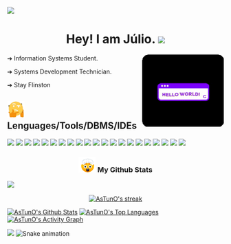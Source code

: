 <a href="https://github.com/404"><img src="https://user-images.githubusercontent.com/73097560/115834477-dbab4500-a447-11eb-908a-139a6edaec5c.gif"></a>
<h1 align="center"> Hey! I am Júlio. <img src="https://raw.githubusercontent.com/iampavangandhi/iampavangandhi/master/gifs/Hi.gif" width="30px"> </h1>

<div> 
<img align="right" src="https://github.com/AsTunO/AsTunO/blob/main/GitGif/HelloGif.gif" width="190px">
  
  <p> ➔  Information Systems Student. </p>
  <p> ➔  Systems Development Technician. </p>     
  <p> ➔  Stay Flinston </p>    
  
</div>



<h2> <img src="https://github.com/AsTunO/AsTunO/blob/main/GitGif/giphy-unscreen.gif" width="40px">  Lenguages/Tools/DBMS/IDEs </h2>

<div>
  <p>
    <img height="25em" src="https://img.shields.io/badge/Java-ED8B00?style=for-the-badge&logo=java&logoColor=white"/>
    <img height="25em" src="https://img.shields.io/badge/Python-3776AB?style=for-the-badge&logo=python&logoColor=white"/>
    <img height="25em" src="https://img.shields.io/badge/JavaScript-F7DF1E?style=for-the-badge&logo=javascript&logoColor=black"/>
    <img height="25em" src="https://img.shields.io/badge/HTML5-E34F26?style=for-the-badge&logo=html5&logoColor=white"/>
    <img height="25em" src="https://img.shields.io/badge/CSS3-1572B6?style=for-the-badge&logo=css3&logoColor=white"/>
    <img height="25m" src="https://img.shields.io/badge/MySQL-00000F?style=for-the-badge&logo=mysql&logoColor=white"/>
    <img height="25m" src="https://img.shields.io/badge/Spring_Boot-F2F4F9?style=for-the-badge&logo=spring-boot"/>
    <img height="25m" src="https://img.shields.io/badge/Microsoft_SQL_Server-CC2927?style=for-the-badge&logo=microsoft-sql-server&logoColor=white"/>
    <img height="25m" src="https://img.shields.io/badge/TypeScript-007ACC?style=for-the-badge&logo=typescript&logoColor=white"/>
    <img height="25m" src="https://img.shields.io/badge/Node.js-339933?style=for-the-badge&logo=nodedotjs&logoColor=white"/>
    <img height="25m" src="https://img.shields.io/badge/npm-CB3837?style=for-the-badge&logo=npm&logoColor=white"/>
    <img height="25m" src="https://img.shields.io/badge/React-20232A?style=for-the-badge&logo=react&logoColor=61DAFB"/>
    <img height="25m" src="https://img.shields.io/badge/next.js-000000?style=for-the-badge&logo=nextdotjs&logoColor=white"/>
    <img height="25m" src="https://img.shields.io/badge/Postman-FF6C37?style=for-the-badge&logo=Postman&logoColor=white"/>
    <img height="25m" src="https://img.shields.io/badge/Insomnia-5849be?style=for-the-badge&logo=Insomnia&logoColor=white"/>
    <img height="25m" src="https://img.shields.io/badge/Expo-1B1F23?style=for-the-badge&logo=expo&logoColor=white"/>
    <img height="25m" src="https://img.shields.io/badge/Bootstrap-563D7C?style=for-the-badge&logo=bootstrap&logoColor=white"/>
    <img height="25m" src="https://img.shields.io/badge/jQuery-0769AD?style=for-the-badge&logo=jquery&logoColor=white"/>
    <img height="25m" src="https://img.shields.io/badge/React_Native-20232A?style=for-the-badge&logo=react&logoColor=61DAFB"/>
    <img height="25m" src="https://img.shields.io/badge/Material--UI-0081CB?style=for-the-badge&logo=material-ui&logoColor=white"/>
    <img height="25m" src="https://img.shields.io/badge/Figma-F24E1E?style=for-the-badge&logo=figma&logoColor=white"/>
  </p>
</div>

<h3 align="center" > <img src="https://github.com/AsTunO/AsTunO/blob/main/GitGif/emoji.gif" width="40px"> My Github Stats </h3>
<a href="https://github.com/404"><img src="https://user-images.githubusercontent.com/73097560/115834477-dbab4500-a447-11eb-908a-139a6edaec5c.gif"></a>

<div>
  <p align="center">
      <a href="https://github.com/AsTunO/github-readme-streak-stats">
          <img title="🔥 Get streak stats for your profile at git.io/streak-stats" alt="AsTunO's streak" src="https://github-readme-streak-stats.herokuapp.com/?user=AsTunO&theme=midnight-purple&hide_border=true&stroke=0000&background=0D1117"/>
      </a>
  </p>
</div>

<div>
  <p>
    <a href="https://github.com/AsTunO/github-readme-stats"><img alt="AsTunO's Github Stats" src="https://github-readme-stats.vercel.app/api?username=AsTunO&show_icons=true&count_private=true&theme=midnight-purple&hide_border=true&bg_color=0D1117" /></a>
    <a href="https://github.com/AsTunO/github-readme-stats"><img alt="AsTunO's Top Languages" src="https://github-readme-stats.vercel.app/api/top-langs/?username=AsTunO&langs_count=8&count_private=true&layout=compact&theme=midnight-purple&hide_border=true&bg_color=0D1117" /></a>
    <a href="https://github.com/AsTunO/github-readme-activity-graph"><img alt="AsTunO's Activity Graph" src="https://activity-graph.herokuapp.com/graph?username=AsTunO&bg_color=0D1117&color=9e35d2&line=660099&point=FFFFFF&hide_border=true" /></a>
  </p>
</div>

<a href="https://github.com/404"><img src="https://user-images.githubusercontent.com/73097560/115834477-dbab4500-a447-11eb-908a-139a6edaec5c.gif"></a>
![Snake animation](https://github.com/AsTunO/AsTunO/blob/output/github-contribution-grid-snake.svg)
